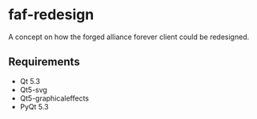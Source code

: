 faf-redesign
============

A concept on how the forged alliance forever client could be redesigned.

Requirements
------------

* Qt 5.3
* Qt5-svg
* Qt5-graphicaleffects
* PyQt 5.3
